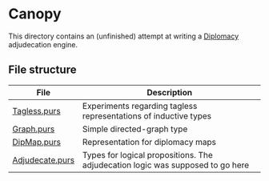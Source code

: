 # Canopy

This directory contains an (unfinished) attempt at writing a [Diplomacy](<https://en.wikipedia.org/wiki/Diplomacy_(game)>) adjudecation engine.

## File structure

| File                                     | Description                                                                    |
| ---------------------------------------- | ------------------------------------------------------------------------------ |
| [Tagless.purs](./src/Tagless.purs)       | Experiments regarding tagless representations of inductive types               |
| [Graph.purs](./src/Graph.purs)           | Simple directed-graph type                                                     |
| [DipMap.purs](./src/DipMap.purs)         | Representation for diplomacy maps                                              |
| [Adjudecate.purs](./src/Adjudecate.purs) | Types for logical propositions. The adjudecation logic was supposed to go here |
